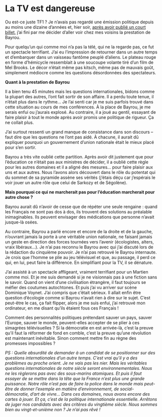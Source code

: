 # La TV est dangereuse

Ou est-ce juste TF1 ? Je n’avais pas regardé une émission politique depuis au moins une dizaine d’années et, hier soir, [après avoir publié un court billet](https://tcrouzet.com/2007/02/26/questions-aux-journalistes/), j’ai fini par me décider d’aller voir chez mes voisins la prestation de Bayrou.

Pour quelqu’un qui comme moi n’a pas la télé, qui ne la regarde pas, ce fut un spectacle terrifiant. J’ai eu l’impression de retourner dans un autre temps et d’embarquer dans un vaisseau fantôme peuplé d’aliens. Le plateau rouge en forme d’hémicycle ressemblait à une soucoupe volante tiré d’un film de Mel Brooks. Le décor n’était même pas kitsch, même pas de mauvais goût, simplement médiocre comme les questions désordonnées des spectateurs.

**Quant à la prestation de Bayrou**

Il a bien tenu 45 minutes mais les questions internationales, bidons comme la plupart des autres, l’ont fait sortir de son affaire. Il a perdu toute tenue, il n’était plus dans le rythme… Je l’ai senti car je me suis parfois trouvé dans cette situation au cours de mes conférences. À la place de Bayrou, je me serais enfui ou j’aurais explosé. Au contraire, il a joué au gentil, essayant de faire plaisir à tout le monde après avoir promis une politique de rigueur. Ça ne collait plus.

J’ai surtout ressenti un grand manque de consistance dans son discours – faut dire que les questions ne l’ont pas aidé. À chacune, il aurait dû expliquer pourquoi un gouvernement d’union nationale était le mieux placé pour s’en sortir.

Bayrou a très vite oublié cette partition. Après avoir dit justement que pour l’éducation ce n’était pas aux ministres de décider, il a oublié cette règle pour les autres domaines et il a aligné des mesures… pour faire plaisir aux uns et aux autres. Nous l’avons alors découvert dans le rôle du potentat qui du sommet de sa pyramide assène ses vérités (j’étais déçu car j’espérais le voir jouer un autre rôle que celui de Sarkozy et de Ségolène).

**Mais pourquoi ce qui ne marcherait pas pour l’éducation marcherait pour autre chose ?**

Bayrou aurait dû n’avoir de cesse que de répéter une seule rengaine : quand les Français ne sont pas dos à dos, ils trouvent des solutions au préalable inimaginables. Ils peuvent envisager des médications que personne n’avait jusque-là osées.

Au contraire, Bayrou a parlé encore et encore de la droite et de la gauche, n’ouvrant jamais la porte à une véritable union nationale, ne faisant jamais un geste en direction des forces tournées vers l’avenir (écologistes, alters, vraix libéraux…). Je n’ai pas reconnu le Bayrou avec qui j’ai discuté lors de la rédaction du cinquième pouvoir. Je n’ai pas retrouvé le Bayrou internaute. Je crois que l’homme se plie au jeu télévisuel et que, au passage, il perd ce qui, en lui, peut faire la différence. En simplifiant pour la TV, il se dénature.

J’ai assisté à un spectacle affligeant, vraiment terrifiant pour un Martien comme moi. Et je me suis demandé si je ne visionnais pas à une fiction sans le savoir. Quand on vient d’une civilisation étrangère, il faut toujours se méfier des coutumes autochtones. Et puis j’ai vu arriver sur scène Dominique Voynet. J’ai compris que c’était sérieux. Il allait enfin être question d’écologie comme si Bayrou n’avait rien à dire sur le sujet. C’est peut-être le cas, ça fait flipper, alors je me suis enfui, j’ai retrouvé mon ordinateur, en me disant qu’ils étaient fous ces Français !

Comment des personnalités politiques prétendant sauver un pays, sauver l’Europe, sauver le monde, peuvent-elles accepter de se plier à ces simagrées télévisuelles ? Si la démocratie en est arrivée-là, c’est la preuve qu’il faut la réformer de fond en comble, c’est la preuve qu’une révolution est maintenant inévitable. Sinon comment mettre fin au règne des promesses impossibles ?

*PS : Quelle absurdité de demander à un candidat de se positionner sur des questions internationales d’un autre temps. C’est vrai qu’il y a des problèmes au proche orient. Je ne vais pas les nier. Mais les véritables questions internationales de notre siècle seront environnementales. Nous ne les règlerons pas avec des sous-marins atomiques. Et puis il faut essayer de se mettre dans la tête que la France n’est plus une grande puissance. Notre rôle n’est pas de faire la police dans le monde mais peut-être de donner l’exemple en matière d’environnement, de social-démocratie, d’art de vivre… Dans ces domaines, nous avons encore des cartes à jouer. Et ça, c’est de la politique internationale essentielle. Arrêtons de juger nos candidats avec des critères du vingtième siècle. Nous sommes bien au vingt-et-unième non ? Je n’ai pas rêvé !*